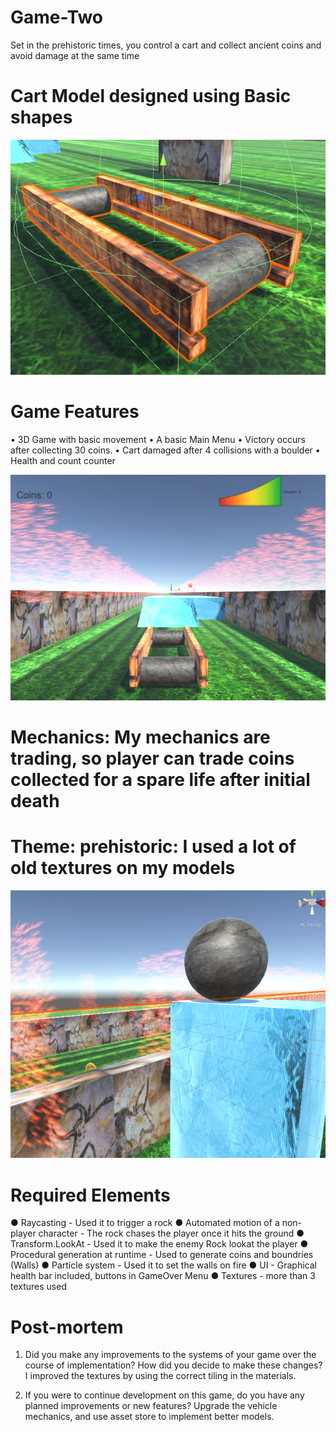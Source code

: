 # Game-Two
Set in the prehistoric times, you control a cart and collect ancient coins and avoid damage at the same time

# Cart Model designed using Basic shapes
![alt text](https://github.com/nishchalnigam/Game-Two/blob/master/Gallery/Car%20Model.PNG) 

# Game Features

•	3D Game with basic movement
•	A basic Main Menu
•	Victory occurs after collecting 30 coins.
•	Cart damaged after 4 collisions with a boulder
•	Health and count counter

![alt text](https://github.com/nishchalnigam/Game-Two/blob/master/Gallery/GamePlay.PNG) 

# Mechanics: My mechanics are trading, so player can trade coins collected for a spare life after initial death

# Theme: prehistoric: I used a lot of old textures on my models
![alt text](https://github.com/nishchalnigam/Game-Two/blob/master/Gallery/ParticleSys.PNG) 

# Required Elements
● Raycasting - Used it to trigger a rock
● Automated motion of a non-player character - The rock chases the player once it hits the ground
● Transform.LookAt - Used it to make the enemy Rock lookat the player
● Procedural generation at runtime - Used to generate coins and boundries (Walls)
● Particle system - Used it to set the walls on fire
● UI - Graphical health bar included, buttons in GameOver Menu
● Textures - more than 3 textures used


# Post-mortem
1. Did you make any improvements to the systems of your game over the course of implementation? How did you decide to make these changes?
I improved the textures by using the correct tiling in the materials.

2. If you were to continue development on this game, do you have any planned improvements or new features?
Upgrade the vehicle mechanics, and use asset store to implement better models.
